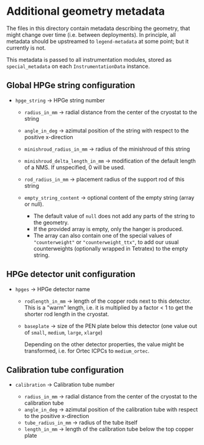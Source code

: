# Additional geometry metadata

The files in this directory contain metadata describing the geometry, that might
change over time (i.e. between deployments). In principle, all metadata should
be upstreamed to `legend-metadata` at some point; but it currently is not.

This metadata is passed to all instrumentation modules, stored as
`special_metadata` on each `InstrumentationData` instance.

## Global HPGe string configuration

- `hpge_string` → HPGe string number

  - `radius_in_mm` → radial distance from the center of the cryostat to the
    string
  - `angle_in_deg` → azimutal position of the string with respect to the
    positive x-direction
  - `minishroud_radius_in_mm` → radius of the minishroud of this string
  - `minishroud_delta_length_in_mm` → modification of the default length of a
    NMS. If unspecified, 0 will be used.
  - `rod_radius_in_mm` → placement radius of the support rod of this string
  - `empty_string_content` → optional content of the empty string (array or
    null).

    - The default value of `null` does not add any parts of the string to the
      geometry.
    - If the provided array is empty, only the hanger is produced.
    - The array can also contain one of the special values of `"counterweight"`
      or `"counterweight_ttx"`, to add our usual counterweights (optionally
      wrapped in Tetratex) to the empty string.

## HPGe detector unit configuration

- `hpges` → HPGe detector name

  - `rodlength_in_mm` → length of the copper rods next to this detector. This is
    a "warm" length, i.e. it is multiplied by a factor < 1 to get the shorter
    rod length in the cryostat.
  - `baseplate` → size of the PEN plate below this detector (one value out of
    `small`, `medium`, `large`, `xlarge`)

    Depending on the other detector properties, the value might be transformed,
    i.e. for Ortec ICPCs to `medium_ortec`.

## Calibration tube configuration

- `calibration` → Calibration tube number

  - `radius_in_mm` → radial distance from the center of the cryostat to the
    calibration tube
  - `angle_in_deg` → azimutal position of the calibration tube with respect to
    the positive x-direction
  - `tube_radius_in_mm` → radius of the tube itself
  - `length_in_mm` → length of the calibration tube below the top copper plate
